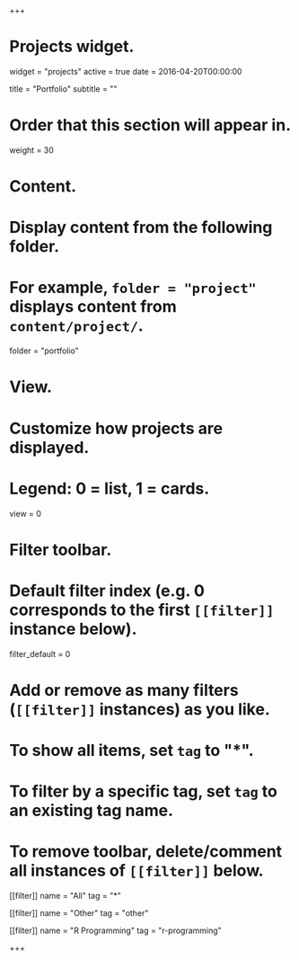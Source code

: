 +++
# Projects widget.
widget = "projects"
active = true
date = 2016-04-20T00:00:00

title = "Portfolio"
subtitle = ""

# Order that this section will appear in.
weight = 30


# Content.
# Display content from the following folder.
# For example, `folder = "project"` displays content from `content/project/`.
folder = "portfolio"

# View.
# Customize how projects are displayed.
# Legend: 0 = list, 1 = cards.
view = 0

# Filter toolbar.

# Default filter index (e.g. 0 corresponds to the first `[[filter]]` instance below).
filter_default = 0

# Add or remove as many filters (`[[filter]]` instances) as you like.
# To show all items, set `tag` to "*".
# To filter by a specific tag, set `tag` to an existing tag name.
# To remove toolbar, delete/comment all instances of `[[filter]]` below.

[[filter]]
  name = "All"
  tag = "*"

[[filter]]
  name = "Other"
  tag = "other"

[[filter]]
  name = "R Programming"
  tag = "r-programming"

+++
